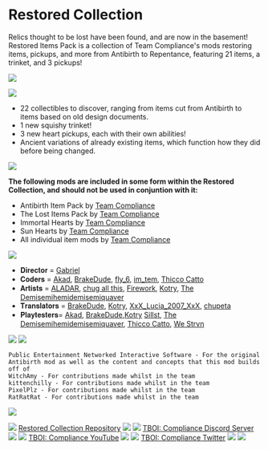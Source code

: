 # Restored Collection
Relics thought to be lost have been found, and are now in the basement! Restored Items Pack is a collection of Team Compliance's mods restoring items, pickups, and more from Antibirth to Repentance, featuring 21 items, a trinket, and 3 pickups!

![](https://i.imgur.com/fu8tO7l.png)

![](https://i.imgur.com/2nl7gVV.png)

- 22 collectibles to discover, ranging from items cut from Antibirth to items based on old design documents.
- 1 new squishy trinket!
- 3 new heart pickups, each with their own abilities!
- Ancient variations of already existing items, which function how they did before being changed.

![](https://i.imgur.com/4wDKe1V.png)

**The following mods are included in some form within the Restored Collection, and should not be used in conjuntion with it:**
- Antibirth Item Pack by [Team Compliance](https://steamcommunity.com/profiles/76561198374458982)
- The Lost Items Pack by [Team Compliance](https://steamcommunity.com/profiles/76561198374458982)
- Immortal Hearts by [Team Compliance](https://steamcommunity.com/profiles/76561198374458982)
- Sun Hearts by [Team Compliance](https://steamcommunity.com/profiles/76561198374458982)
- All individual item mods by [Team Compliance](https://steamcommunity.com/profiles/76561198374458982)

![](https://i.imgur.com/SK84PpX.png)

- 𝐃𝐢𝐫𝐞𝐜𝐭𝐨𝐫 = [Gabriel](https://steamcommunity.com/profiles/76561198170829227)
- 𝐂𝐨𝐝𝐞𝐫𝐬 = [Akad](https://steamcommunity.com/profiles/76561198858875349), [BrakeDude](https://steamcommunity.com/id/brakedude), [fly_6](https://steamcommunity.com/id/fly_6), [im_tem](https://steamcommunity.com/id/im_tem), [Thicco Catto](https://steamcommunity.com/profiles/76561198330371330)
- 𝐀𝐫𝐭𝐢𝐬𝐭𝐬 = [ALADAR](https://steamcommunity.com/profiles/76561199054232018), [chug all this](https://steamcommunity.com/id/hoofuccingboyherewego), [Firework](https://steamcommunity.com/id/Mattzilla1919), [Kotry](https://steamcommunity.com/profiles/76561198813796283), [The Demisemihemidemisemiquaver](https://steamcommunity.com/id/funnynotename)
- 𝐓𝐫𝐚𝐧𝐬𝐥𝐚𝐭𝐨𝐫𝐬 = [BrakeDude](https://steamcommunity.com/id/brakedude), [Kotry](https://steamcommunity.com/profiles/76561198813796283), [XxX_Lucia_2007_XxX](https://steamcommunity.com/id/luciaprogamer), [chupeta](https://steamcommunity.com/profiles/76561199116410592)
- 𝐏𝐥𝐚𝐲𝐭𝐞𝐬𝐭𝐞𝐫𝐬= [Akad](https://steamcommunity.com/profiles/76561198858875349),  [BrakeDude](https://steamcommunity.com/id/brakedude),[Kotry](https://steamcommunity.com/profiles/76561198813796283) [Sillst](https://steamcommunity.com/profiles/76561198374458982), [The Demisemihemidemisemiquaver](https://steamcommunity.com/id/funnynotename), [Thicco Catto](https://steamcommunity.com/profiles/76561198330371330), [We Strvn](https://steamcommunity.com/id/We_Strvn)

![](https://i.imgur.com/SlXbHql.png) ![](https://i.imgur.com/xd2eafr.png)
```
Public Entertainment Networked Interactive Software - For the original Antibirth mod as well as the content and concepts that this mod builds off of
WitchAmy - For contributions made whilst in the team
kittenchilly - For contributions made whilst in the team
PixelPlz - For contributions made whilst in the team
RatRatRat - For contributions made whilst in the team
```

![](https://i.imgur.com/EDucsdc.png)

![](https://i.imgur.com/OZNWMCq.png) [Restored Collection Repository](https://github.com/Team-Compliance/RestoredCollection) ![](https://i.imgur.com/OZNWMCq.png)
![](https://i.imgur.com/xK4Mor0.png) [TBOI: Compliance Discord Server](https://discord.gg/GdVnkV4Gwj) ![](https://i.imgur.com/xK4Mor0.png)
![](https://i.imgur.com/GmVPmG0.png) [TBOI: Compliance YouTube](https://www.youtube.com/channel/UCEdAioGltx_hOsyDW57nvSw/featured) ![](https://i.imgur.com/GmVPmG0.png)
![](https://i.imgur.com/jBFg02x.png) [TBOI: Compliance Twitter](https://twitter.com/ComplianceMods) ![](https://i.imgur.com/jBFg02x.png)
![](https://i.imgur.com/MTKQKCX.png)
